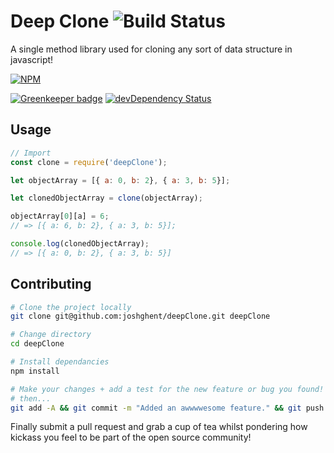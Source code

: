 # Deep Clone ![Build Status](https://travis-ci.org/joshghent/deepClone.svg?branch=master)

A single method library used for cloning any sort of data structure in javascript!

[![NPM](https://nodei.co/npm/clonedeep.png?downloads=true&downloadRank=true&stars=true)](https://nodei.co/npm/clonedeep/)

[![Greenkeeper badge](https://badges.greenkeeper.io/joshghent/deepClone.svg)](https://greenkeeper.io/)
[![devDependency Status](https://david-dm.org/joshghent/deepClone/dev-status.svg)](https://david-dm.org/joshghent/deepClone#info=devDependencies)

## Usage
```js
// Import
const clone = require('deepClone');

let objectArray = [{ a: 0, b: 2}, { a: 3, b: 5}];

let clonedObjectArray = clone(objectArray);

objectArray[0][a] = 6;
// => [{ a: 6, b: 2}, { a: 3, b: 5}];

console.log(clonedObjectArray);
// => [{ a: 0, b: 2}, { a: 3, b: 5}]
```

## Contributing
``` bash
# Clone the project locally 
git clone git@github.com:joshghent/deepClone.git deepClone

# Change directory
cd deepClone

# Install dependancies
npm install

# Make your changes + add a test for the new feature or bug you found!
# then...
git add -A && git commit -m "Added an awwwwesome feature." && git push origin master
```
Finally submit a pull request and grab a cup of tea whilst pondering how kickass you feel to be part of the open source community!
